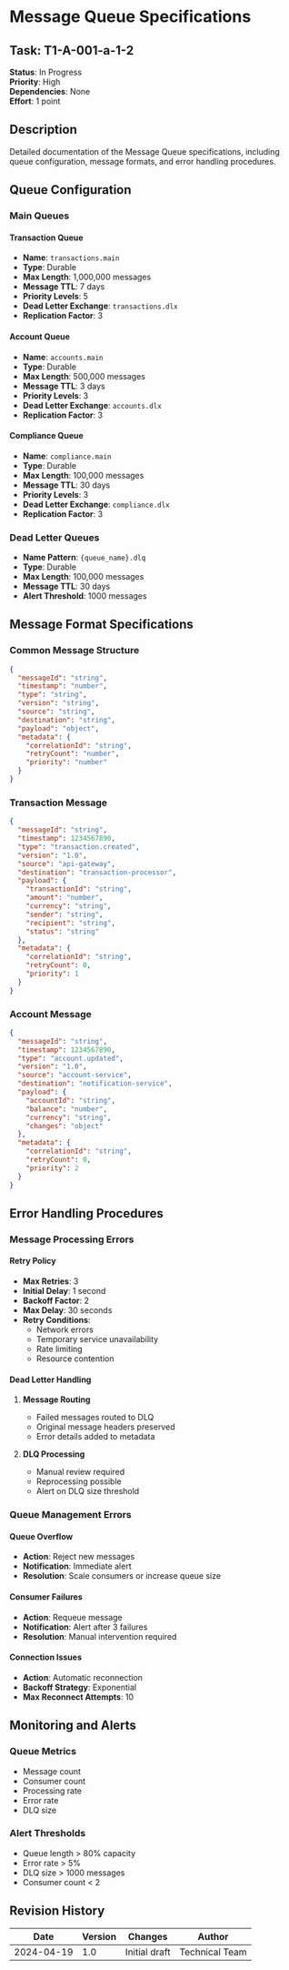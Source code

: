 # Message Queue Specifications

## Task: T1-A-001-a-1-2
**Status**: In Progress  
**Priority**: High  
**Dependencies**: None  
**Effort**: 1 point

## Description
Detailed documentation of the Message Queue specifications, including queue configuration, message formats, and error handling procedures.

## Queue Configuration

### Main Queues

#### Transaction Queue
- **Name**: `transactions.main`
- **Type**: Durable
- **Max Length**: 1,000,000 messages
- **Message TTL**: 7 days
- **Priority Levels**: 5
- **Dead Letter Exchange**: `transactions.dlx`
- **Replication Factor**: 3

#### Account Queue
- **Name**: `accounts.main`
- **Type**: Durable
- **Max Length**: 500,000 messages
- **Message TTL**: 3 days
- **Priority Levels**: 3
- **Dead Letter Exchange**: `accounts.dlx`
- **Replication Factor**: 3

#### Compliance Queue
- **Name**: `compliance.main`
- **Type**: Durable
- **Max Length**: 100,000 messages
- **Message TTL**: 30 days
- **Priority Levels**: 3
- **Dead Letter Exchange**: `compliance.dlx`
- **Replication Factor**: 3

### Dead Letter Queues
- **Name Pattern**: `{queue_name}.dlq`
- **Type**: Durable
- **Max Length**: 100,000 messages
- **Message TTL**: 30 days
- **Alert Threshold**: 1000 messages

## Message Format Specifications

### Common Message Structure
```json
{
  "messageId": "string",
  "timestamp": "number",
  "type": "string",
  "version": "string",
  "source": "string",
  "destination": "string",
  "payload": "object",
  "metadata": {
    "correlationId": "string",
    "retryCount": "number",
    "priority": "number"
  }
}
```

### Transaction Message
```json
{
  "messageId": "string",
  "timestamp": 1234567890,
  "type": "transaction.created",
  "version": "1.0",
  "source": "api-gateway",
  "destination": "transaction-processor",
  "payload": {
    "transactionId": "string",
    "amount": "number",
    "currency": "string",
    "sender": "string",
    "recipient": "string",
    "status": "string"
  },
  "metadata": {
    "correlationId": "string",
    "retryCount": 0,
    "priority": 1
  }
}
```

### Account Message
```json
{
  "messageId": "string",
  "timestamp": 1234567890,
  "type": "account.updated",
  "version": "1.0",
  "source": "account-service",
  "destination": "notification-service",
  "payload": {
    "accountId": "string",
    "balance": "number",
    "currency": "string",
    "changes": "object"
  },
  "metadata": {
    "correlationId": "string",
    "retryCount": 0,
    "priority": 2
  }
}
```

## Error Handling Procedures

### Message Processing Errors

#### Retry Policy
- **Max Retries**: 3
- **Initial Delay**: 1 second
- **Backoff Factor**: 2
- **Max Delay**: 30 seconds
- **Retry Conditions**:
  - Network errors
  - Temporary service unavailability
  - Rate limiting
  - Resource contention

#### Dead Letter Handling
1. **Message Routing**
   - Failed messages routed to DLQ
   - Original message headers preserved
   - Error details added to metadata

2. **DLQ Processing**
   - Manual review required
   - Reprocessing possible
   - Alert on DLQ size threshold

### Queue Management Errors

#### Queue Overflow
- **Action**: Reject new messages
- **Notification**: Immediate alert
- **Resolution**: Scale consumers or increase queue size

#### Consumer Failures
- **Action**: Requeue message
- **Notification**: Alert after 3 failures
- **Resolution**: Manual intervention required

#### Connection Issues
- **Action**: Automatic reconnection
- **Backoff Strategy**: Exponential
- **Max Reconnect Attempts**: 10

## Monitoring and Alerts

### Queue Metrics
- Message count
- Consumer count
- Processing rate
- Error rate
- DLQ size

### Alert Thresholds
- Queue length > 80% capacity
- Error rate > 5%
- DLQ size > 1000 messages
- Consumer count < 2

## Revision History

| Date | Version | Changes | Author |
|------|---------|---------|--------|
| 2024-04-19 | 1.0 | Initial draft | Technical Team | 